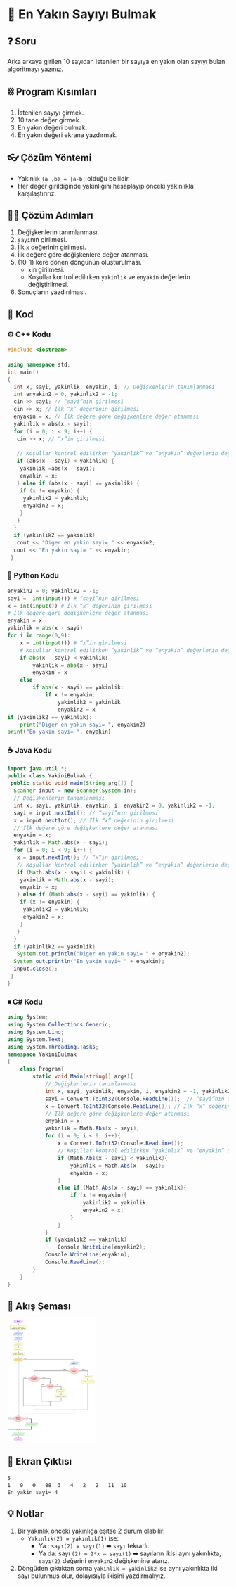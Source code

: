 # 🧲 En Yakın Sayıyı Bulmak

<!-- ----------------------------- Soru ----------------------------------- -->

## ❓ Soru
Arka arkaya girilen 10 sayıdan istenilen bir sayıya en yakın olan sayıyı bulan algoritmayı yazınız.

<!-- ----------------------------- Program Kısımları ----------------------------------- -->

## ⛓ Program Kısımları

1. İstenilen sayıyı girmek.
2. 10 tane değer girmek.
3. En yakın değeri bulmak.
4. En yakın değeri ekrana yazdırmak.

<!-- ----------------------------- Çözüm Yöntemi ----------------------------------- -->

## 👓 Çözüm Yöntemi 
- Yakınlık `(a ,b) = |a-b|` olduğu bellidir.
- Her değer girildiğinde yakınlığını hesaplayıp önceki yakınlıkla karşılaştırırız.

<!-- ----------------------------- Çözüm Adımları ----------------------------------- -->

## 👩‍🔧 Çözüm Adımları

1. Değişkenlerin tanımlanması.
2. `sayi`nın girilmesi.
3. İlk `x` değerinin girilmesi.
4. İlk değere göre değişkenlere değer atanması.
5. (10-1) kere dönen döngünün oluşturulması.
   - `x`in girilmesi.
   - Koşullar kontrol edilirken `yakinlik` ve `enyakin` değerlerin değiştirilmesi.
6. Sonuçların yazdırılması.

<!-- ----------------------------- Kodlar ----------------------------------- -->

## 🤖 Kod

[//]: ------------------------------------------------------------------------------
<!-- ----------------------------- C++ Kodu ----------------------------------- -->
[//]: ------------------------------------------------------------------------------

### ⚙ C++ Kodu

```cpp
#include <iostream>

using namespace std;
int main()
{
  int x, sayi, yakinlik, enyakin, i; // Değişkenlerin tanımlanması
  int enyakin2 = 0, yakinlik2 = -1;
  cin >> sayi; // “sayi”nın girilmesi
  cin >> x; // İlk “x” değerinin girilmesi
  enyakin = x; // İlk değere göre değişkenlere değer atanması
  yakinlik = abs(x - sayi);
  for (i = 0; i < 9; i++) {
   cin >> x; // “x”in girilmesi   

   // Koşullar kontrol edilirken “yakinlik” ve “enyakin” değerlerin değiştirilmesi
   if (abs(x - sayi) < yakinlik) { 
    yakinlik =abs(x - sayi);
    enyakin = x;
   } else if (abs(x - sayi) == yakinlik) {
    if (x != enyakin) {
     yakinlik2 = yakinlik;
     enyakin2 = x;
    }
   }
  }
  if (yakinlik2 == yakinlik)
   cout << "Diger en yakin sayi= " << enyakin2; 
  cout << "En yakin sayi= " << enyakin;
 }
```

[//]: ------------------------------------------------------------------------------
<!-- ----------------------------- Python Kodu ----------------------------------- -->
[//]: ------------------------------------------------------------------------------

### 🐍 Python Kodu

```py
enyakin2 = 0; yakinlik2 = -1;
sayi =  int(input()) # “sayi”nın girilmesi
x = int(input()) # İlk “x” değerinin girilmesi
# İlk değere göre değişkenlere değer atanması
enyakin = x
yakinlik = abs(x - sayi) 
for i in range(0,9):  
    x = int(input()) # “x”in girilmesi   
    # Koşullar kontrol edilirken “yakinlik” ve “enyakin” değerlerin değiştirilmesi
    if abs(x - sayi) < yakinlik: 
        yakinlik = abs(x - sayi)
        enyakin = x
    else:
        if abs(x - sayi) == yakinlik:
            if x != enyakin:
                yakinlik2 = yakinlik
                enyakin2 = x
if (yakinlik2 == yakinlik):
    print("Diger en yakin sayi= ", enyakin2)
print("En yakin sayi= ", enyakin)
```

[//]: ------------------------------------------------------------------------------
<!-- ----------------------------- Java Kodu ----------------------------------- -->
[//]: ------------------------------------------------------------------------------

### ☕ Java Kodu

```java
import java.util.*;
public class YakiniBulmak {
 public static void main(String arg[]) {
  Scanner input = new Scanner(System.in);
  // Değişkenlerin tanımlanması
  int x, sayi, yakinlik, enyakin, i, enyakin2 = 0, yakinlik2 = -1;
  sayi = input.nextInt(); // “sayi”nın girilmesi
  x = input.nextInt(); // İlk “x” değerinin girilmesi
  // İlk değere göre değişkenlere değer atanması
  enyakin = x; 
  yakinlik = Math.abs(x - sayi);
  for (i = 0; i < 9; i++) {
   x = input.nextInt(); // “x”in girilmesi   
   // Koşullar kontrol edilirken “yakinlik” ve “enyakin” değerlerin değiştirilmesi
   if (Math.abs(x - sayi) < yakinlik) { 
    yakinlik = Math.abs(x - sayi);
    enyakin = x;
   } else if (Math.abs(x - sayi) == yakinlik) {
    if (x != enyakin) {
     yakinlik2 = yakinlik;
     enyakin2 = x;
    }
   }
  }
  if (yakinlik2 == yakinlik)
   System.out.println("Diger en yakin sayi= " + enyakin2); 
  System.out.println("En yakin sayi= " + enyakin);
  input.close();
 }
}
```

[//]: ------------------------------------------------------------------------------
<!-- ----------------------------- C# Kodu ----------------------------------- -->
[//]: ------------------------------------------------------------------------------

### ⏹ C# Kodu

```cs
using System;
using System.Collections.Generic;
using System.Linq;
using System.Text;
using System.Threading.Tasks;
namespace YakiniBulmak
{
    class Program{
        static void Main(string[] args){
            // Değişkenlerin tanımlanması
            int x, sayi, yakinlik, enyakin, i, enyakin2 = -1, yakinlik2 = -1;
            sayi = Convert.ToInt32(Console.ReadLine());  // “sayi”nın girilmesi
            x = Convert.ToInt32(Console.ReadLine()); // İlk “x” değerinin girilmesi
            // İlk değere göre değişkenlere değer atanması
            enyakin = x;
            yakinlik = Math.Abs(x - sayi);
            for (i = 0; i < 9; i++){
                x = Convert.ToInt32(Console.ReadLine());
                // Koşullar kontrol edilirken “yakinlik” ve “enyakin” değerlerin değiştirilmesi
                if (Math.Abs(x - sayi) < yakinlik){
                    yakinlik = Math.Abs(x - sayi);
                    enyakin = x;
                }
                else if (Math.Abs(x - sayi) == yakinlik){
                    if (x != enyakin){
                        yakinlik2 = yakinlik;
                        enyakin2 = x;
                    }
                }
            }
            if (yakinlik2 == yakinlik)
                Console.WriteLine(enyakin2);
            Console.WriteLine(enyakin);
            Console.ReadLine();
        }
    }
}
```

<!-- ----------------------------- Akış Şeması ----------------------------------- -->

## 🧩 Akış Şeması

<img src="./YakiniBulmakSema.png" width="200"  />

<!-- ----------------------------- Ekran Çıktısı ----------------------------------- -->

## 🎉 Ekran Çıktısı

```
5
1   9   0   88  3   4   2   2   11  10
En yakin sayi= 4
```

<!-- ----------------------------- Notlar ----------------------------------- -->

## 💡 Notlar 
1. Bir yakınlık önceki yakınlığa eşitse 2 durum olabilir:
   - `Yakınlık(2) = yakınlık(1)` ise:
     - Ya : `sayı(2) = sayı(1)` ➡ `sayı` tekrarlı.
     - Ya da: sayı `(2) = 2*x – sayı(1)` ➡ sayıların ikisi aynı yakınlıkta, `sayı(2)` değerini `enyakın2` değişkenine atarız.
2. Döngüden çıktıktan sonra `yakinlik = yakinlik2` ise aynı yakınlıkta iki sayı bulunmuş olur, dolayısıyla ikisini yazdırmalıyız.
